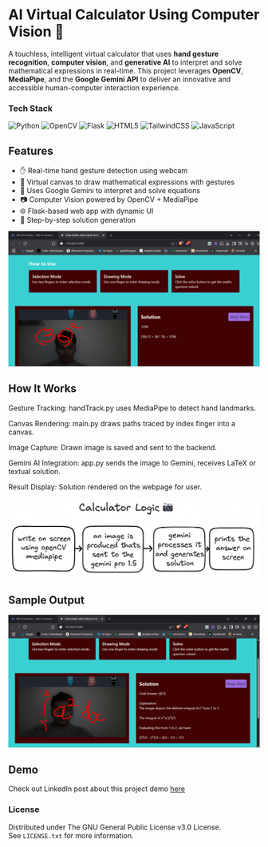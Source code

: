 # AI Virtual Calculator Using Computer Vision 📸

A touchless, intelligent virtual calculator that uses **hand gesture recognition**, **computer vision**, and **generative AI** to interpret and solve mathematical expressions in real-time. This project leverages **OpenCV**, **MediaPipe**, and the **Google Gemini API** to deliver an innovative and accessible human-computer interaction experience.

### Tech Stack

![Python](https://img.shields.io/badge/python-3670A0?style=for-the-badge&logo=python&logoColor=ffdd54)
![OpenCV](https://img.shields.io/badge/opencv-%23white.svg?style=for-the-badge&logo=opencv&logoColor=white)
![Flask](https://img.shields.io/badge/flask-%23000.svg?style=for-the-badge&logo=flask&logoColor=white)
![HTML5](https://img.shields.io/badge/html5-%23E34F26.svg?style=for-the-badge&logo=html5&logoColor=white)
![TailwindCSS](https://img.shields.io/badge/tailwindcss-%2338B2AC.svg?style=for-the-badge&logo=tailwind-css&logoColor=white)
![JavaScript](https://img.shields.io/badge/javascript-%23323330.svg?style=for-the-badge&logo=javascript&logoColor=%23F7DF1E)


## Features

- ✋ Real-time hand gesture detection using webcam
- 🎨 Virtual canvas to draw mathematical expressions with gestures
- 🤖 Uses Google Gemini to interpret and solve equations
- 📷 Computer Vision powered by OpenCV + MediaPipe
- 🌐 Flask-based web app with dynamic UI
- 📩 Step-by-step solution generation

![image](https://github.com/Punitpawar5/AI-virtual-calculator/blob/main/project/assets/Screenshot%20(249).png)

## How It Works
Gesture Tracking: handTrack.py uses MediaPipe to detect hand landmarks.

Canvas Rendering: main.py draws paths traced by index finger into a canvas.

Image Capture: Drawn image is saved and sent to the backend.

Gemini AI Integration: app.py sends the image to Gemini, receives LaTeX or textual solution.

Result Display: Solution rendered on the webpage for user.


![image](https://github.com/Punitpawar5/AI-virtual-calculator/blob/main/project/assets/aiimage.png)


## Sample Output

![image](https://github.com/Punitpawar5/AI-virtual-calculator/blob/main/project/assets/Screenshot%20(250).png)

## Demo
Check out LinkedIn post about this project demo [here](https://www.linkedin.com/posts/punit-pawar5_ai-computervision-gesturerecognition-activity-7324443708404219904-xurd?utm_source=share&utm_medium=member_desktop&rcm=ACoAAD6bOdEBDSmX6bWWuAxedYglTGFE7pygkwU)

### License

Distributed under The GNU General Public License v3.0 License.<br>
See `LICENSE.txt` for more information.
